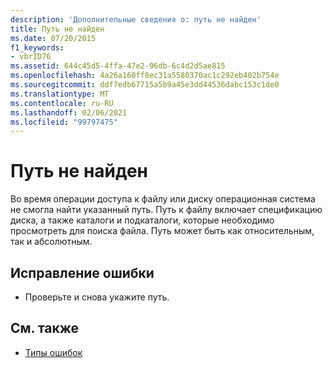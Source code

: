 ```yaml
---
description: 'Дополнительные сведения о: путь не найден'
title: Путь не найден
ms.date: 07/20/2015
f1_keywords:
- vbrID76
ms.assetid: 644c45d5-4ffa-47e2-96db-6c4d2d5ae815
ms.openlocfilehash: 4a26a160ff8ec31a5580370ac1c292eb402b754e
ms.sourcegitcommit: ddf7edb67715a5b9a45e3dd44536dabc153c1de0
ms.translationtype: MT
ms.contentlocale: ru-RU
ms.lasthandoff: 02/06/2021
ms.locfileid: "99797475"
---
```

# <a name="path-not-found"></a>Путь не найден

Во время операции доступа к файлу или диску операционная система не смогла найти указанный путь. Путь к файлу включает спецификацию диска, а также каталоги и подкаталоги, которые необходимо просмотреть для поиска файла. Путь может быть как относительным, так и абсолютным.  
  
## <a name="to-correct-this-error"></a>Исправление ошибки  
  
- Проверьте и снова укажите путь.  
  
## <a name="see-also"></a>См. также

- [Типы ошибок](../../programming-guide/language-features/error-types.md)
